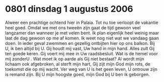 # 0801 dinsdag 1 augustus 2006
Alweer een prachtige ochtend hier in Palaia. Tot nu toe verloopt de vakantie heel goed. Omdat we met ons tweeën zijn gaat de tijd gewoon veel langzamer dan wanneer je met velen bent. Ik plan eigenlijk heel weinig maar laat de dag gewoon op me af  komen. Ik weet nog niet wat we vandaag gaan doen. In ieder geval zwemmen en gezellig ontbijten hier op ons balkon. Bij U,  ik ben altijd bij U. Gij houdt mij vast, Uw hand in mijn hand. Alles zult Gij ten goede keren. Gij voert mij mee in Uw raadsbesluit. Wat is de hemel voor mij zonderU . Wat moet ik op aarde als Gij niet bestaat? Al wordt mijn lichaam ook afgebroken, al sterft mijn hart, Gij zijt mijn God mijn rots, de toekomst die op mij wacht. Ver weg van U is het geen leven, U ontrouw zijn is remand zijn. Bij U mijn hoogste goed, mijn God bij U ben ik geborgen.